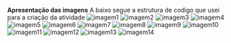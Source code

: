 **Apresentação das imagens** 
A baixo segue a estrutura de codigo que usei para a criação da atividade
![imagem1](https://github.com/LucasDanielDias/AramuniTabalho/blob/4f86c093b17d12984ad859ca4ac157dd5b1bb552/imgs/Foto1.jpeg)
![imagem2](https://github.com/LucasDanielDias/AramuniTabalho/blob/97b74e2e653603a4f1acbc37b4c3bc8e144da737/imgs/Foto%202.jpeg)
![imagem3](https://github.com/LucasDanielDias/AramuniTabalho/blob/97b74e2e653603a4f1acbc37b4c3bc8e144da737/imgs/Foto%203.jpeg)
![imagem4](https://github.com/LucasDanielDias/AramuniTabalho/blob/97b74e2e653603a4f1acbc37b4c3bc8e144da737/imgs/Foto%204.jpeg)
![imagem5](https://github.com/LucasDanielDias/AramuniTabalho/blob/97b74e2e653603a4f1acbc37b4c3bc8e144da737/imgs/Foto%205.jpeg)
![imagem6](https://github.com/LucasDanielDias/AramuniTabalho/blob/97b74e2e653603a4f1acbc37b4c3bc8e144da737/imgs/Foto%206.jpeg)
![imagem7](https://github.com/LucasDanielDias/AramuniTabalho/blob/97b74e2e653603a4f1acbc37b4c3bc8e144da737/imgs/Foto%207.jpeg)
![imagem8](https://github.com/LucasDanielDias/AramuniTabalho/blob/97b74e2e653603a4f1acbc37b4c3bc8e144da737/imgs/Foto%208.jpeg)
![imagem9](https://github.com/LucasDanielDias/AramuniTabalho/blob/97b74e2e653603a4f1acbc37b4c3bc8e144da737/imgs/Foto%209.jpeg)
![imagem10](https://github.com/LucasDanielDias/AramuniTabalho/blob/97b74e2e653603a4f1acbc37b4c3bc8e144da737/imgs/Foto%2010.jpeg)
![imagem11](https://github.com/LucasDanielDias/AramuniTabalho/blob/97b74e2e653603a4f1acbc37b4c3bc8e144da737/imgs/Foto%2011.jpeg)
![imagem12](https://github.com/LucasDanielDias/AramuniTabalho/blob/97b74e2e653603a4f1acbc37b4c3bc8e144da737/imgs/Foto%2012.jpeg)
![imagem13](https://github.com/LucasDanielDias/AramuniTabalho/blob/97b74e2e653603a4f1acbc37b4c3bc8e144da737/imgs/Foto%2013.jpeg)
![imagem14](https://github.com/LucasDanielDias/AramuniTabalho/blob/97b74e2e653603a4f1acbc37b4c3bc8e144da737/imgs/Foto%2014.jpeg)



